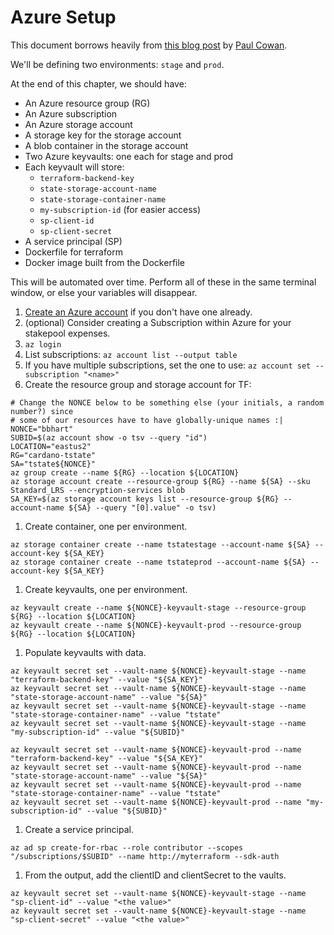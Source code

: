 Azure Setup
===========

This document borrows heavily from [this blog post](https://blog.logrocket.com/real-world-azure-resource-management-with-terraform-and-docker/) 
by [Paul Cowan](https://blog.logrocket.com/author/paulcowan).

We'll be defining two environments: `stage` and `prod`. 

At the end of this chapter, we should have:
* An Azure resource group (RG)
* An Azure subscription
* An Azure storage account
* A storage key for the storage account
* A blob container in the storage account
* Two Azure keyvaults: one each for stage and prod
* Each keyvault will store:
    * `terraform-backend-key`
    * `state-storage-account-name`
    * `state-storage-container-name`
    * `my-subscription-id` (for easier access)
    * `sp-client-id`
    * `sp-client-secret`
* A service principal (SP)
* Dockerfile for terraform
* Docker image built from the Dockerfile

This will be automated over time. Perform all of these in the same terminal window, or else your variables will disappear.

1. [Create an Azure account](https://signup.azure.com/) if you don't have one already.
1. (optional) Consider creating a Subscription within Azure for your stakepool expenses. 
1. `az login`
1. List subscriptions: `az account list --output table`
1. If you have multiple subscriptions, set the one to use:
    `az account set --subscription "<name>"`
1. Create the resource group and storage account for TF:
```
# Change the NONCE below to be something else (your initials, a random number?) since 
# some of our resources have to have globally-unique names :| 
NONCE="bbhart"
SUBID=$(az account show -o tsv --query "id")
LOCATION="eastus2"
RG="cardano-tstate"
SA="tstate${NONCE}"
az group create --name ${RG} --location ${LOCATION}
az storage account create --resource-group ${RG} --name ${SA} --sku Standard_LRS --encryption-services blob
SA_KEY=$(az storage account keys list --resource-group ${RG} --account-name ${SA} --query "[0].value" -o tsv)
```
1. Create container, one per environment.
```
az storage container create --name tstatestage --account-name ${SA} --account-key ${SA_KEY}
az storage container create --name tstateprod --account-name ${SA} --account-key ${SA_KEY}
```
1. Create keyvaults, one per environment.
```
az keyvault create --name ${NONCE}-keyvault-stage --resource-group ${RG} --location ${LOCATION}
az keyvault create --name ${NONCE}-keyvault-prod --resource-group ${RG} --location ${LOCATION}
```
1. Populate keyvaults with data.
```
az keyvault secret set --vault-name ${NONCE}-keyvault-stage --name "terraform-backend-key" --value "${SA_KEY}"
az keyvault secret set --vault-name ${NONCE}-keyvault-stage --name "state-storage-account-name" --value "${SA}"
az keyvault secret set --vault-name ${NONCE}-keyvault-stage --name "state-storage-container-name" --value "tstate"
az keyvault secret set --vault-name ${NONCE}-keyvault-stage --name "my-subscription-id" --value "${SUBID}"

az keyvault secret set --vault-name ${NONCE}-keyvault-prod --name "terraform-backend-key" --value "${SA_KEY}"
az keyvault secret set --vault-name ${NONCE}-keyvault-prod --name "state-storage-account-name" --value "${SA}"
az keyvault secret set --vault-name ${NONCE}-keyvault-prod --name "state-storage-container-name" --value "tstate"
az keyvault secret set --vault-name ${NONCE}-keyvault-prod --name "my-subscription-id" --value "${SUBID}"
```
1. Create a service principal.
```
az ad sp create-for-rbac --role contributor --scopes "/subscriptions/$SUBID" --name http://myterraform --sdk-auth
```
1. From the output, add the clientID and clientSecret to the vaults.
```
az keyvault secret set --vault-name ${NONCE}-keyvault-stage --name "sp-client-id" --value "<the value>"
az keyvault secret set --vault-name ${NONCE}-keyvault-stage --name "sp-client-secret" --value "<the value>"
```
